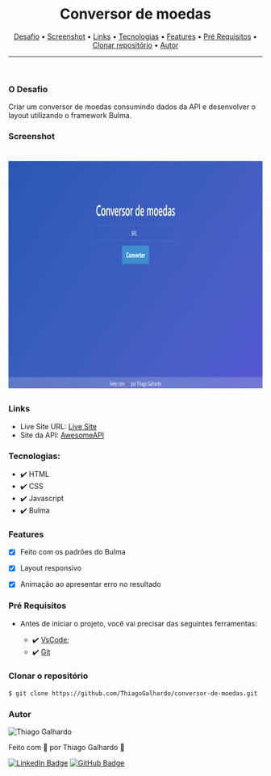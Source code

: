 <h1 align="center">Conversor de moedas</h1>

<p align="center">
 <a href="#desafio">Desafio</a> •
 <a href="#screenshot">Screenshot</a> •
 <a href="#links">Links</a> •
 <a href="#tecnologias">Tecnologias</a> •
 <a href="#features">Features</a> •
 <a href="#pré-requisitos">Pré Requisitos</a> •
 <a href="#clonar-o-repositório">Clonar repositório</a> •
 <a href="#autor">Autor</a>
</p>

---

<br>

### O Desafio

Criar um conversor de moedas consumindo dados da API e desenvolver o layout utilizando o framework Bulma.


### Screenshot

<h1 align="center">
<img alt="conversor de moedas" title="Screenshot" src="screenshot.png" height="450" />
</h1>

### Links

- Live Site URL: [Live Site](https://conversor-de-moedas-six.vercel.app/)
- Site da API: [AwesomeAPI](https://docs.awesomeapi.com.br/api-de-moedas)

### Tecnologias:

- ✔️ HTML
- ✔️ CSS
- ✔️ Javascript
- ✔️ Bulma

### Features

- [x] Feito com os padrões do Bulma
- [x] Layout responsivo
- [x] Animação ao apresentar erro no resultado


### Pré Requisitos

- Antes de iniciar o projeto, você vai precisar das seguintes ferramentas: 

    - ✔️ [VsCode](https://code.visualstudio.com/download);
    - ✔️ [Git](https://git-scm.com/)

### Clonar o repositório
```bash
$ git clone https://github.com/ThiagoGalhardo/conversor-de-moedas.git
```

### Autor

<img alt="Thiago Galhardo" title="Thiago Galhardo" src="https://avatars.githubusercontent.com/u/70352885?v=4" height="100" width="100" />

Feito com 💜 por Thiago Galhardo 👋

[![LinkedIn Badge](https://img.shields.io/badge/-Thiago_Galhardo-blue?style=flat-square&logo=Linkedin&logoColor=white&link=https://www.linkedin.com/in/thgalhardo/)](https://www.linkedin.com/in/thgalhardo/)
[![GitHub Badge](https://img.shields.io/badge/-Thiago_Galhardo-gray?style=flat-square&logo=GitHub&logoColor=white&link=https://github.com/ThiagoGalhardo/)](https://github.com/thiagogalhardo/)

